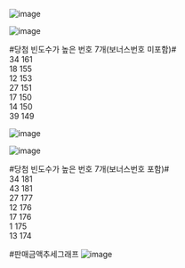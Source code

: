 ![image](https://user-images.githubusercontent.com/90454331/206891697-a344c769-056c-4440-9711-2f55c37f776f.png)

![image](https://user-images.githubusercontent.com/90454331/206891715-bf41e0bf-85b7-4d19-89aa-b442d5a3c24f.png)

#당첨 빈도수가 높은 번호 7개(보너스번호 미포함)#<br/>
34    161<br/>
18    155<br/>
12    153<br/>
27    151<br/>
17    150<br/>
14    150<br/>
39    149<br/>

![image](https://user-images.githubusercontent.com/90454331/206891728-cb73f46b-bd27-4f64-b2f9-9c4741f71c28.png)

![image](https://user-images.githubusercontent.com/90454331/206891730-a1a2f8c0-1833-43df-8573-f97371fe58f9.png)

#당첨 빈도수가 높은 번호 7개(보너스번호 포함)#<br/>
34    181<br/>
43    181<br/>
27    177<br/>
12    176<br/>
17    176<br/>
1     175<br/>
13    174<br/>

#판매금액추세그래프
![image](https://user-images.githubusercontent.com/90454331/206891767-447f3274-3eec-49a3-b75f-c61f69af6d49.png)
